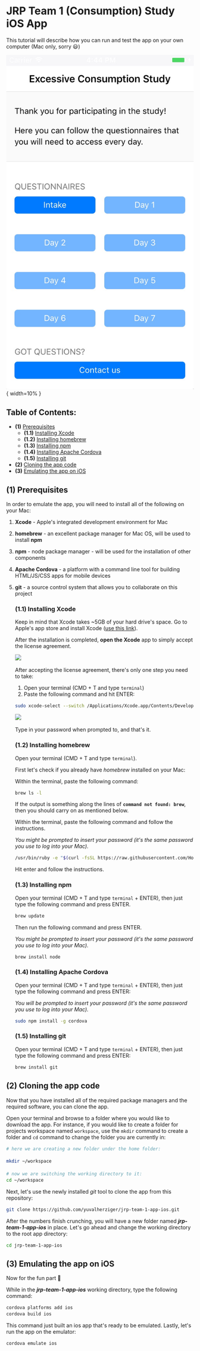 # JRP Team 1 (Consumption) Study iOS App

This tutorial will describe how you can run and test the app on your own computer (Mac only, sorry :smiley:) 

![screenshot](https://github.com/yuvalherziger/jrp-team-1-app-ios/blob/master/readme-images/app-screenshot.jpg){ width=10% }

## Table of Contents:

* **(1)** [Prerequisites](https://github.com/yuvalherziger/jrp-team-1-app-ios/blob/master/README.md#1-prerequisites)
  * **(1.1)** [Installing Xcode](https://github.com/yuvalherziger/jrp-team-1-app-ios/blob/master/README.md#11-installing-xcode)
  * **(1.2)** [Installing homebrew](https://github.com/yuvalherziger/jrp-team-1-app-ios/blob/master/README.md#12-installing-homebrew)
  * **(1.3)** [Installing npm](https://github.com/yuvalherziger/jrp-team-1-app-ios/blob/master/README.md#13-installing-npm)
  * **(1.4)** [Installing Apache Cordova](https://github.com/yuvalherziger/jrp-team-1-app-ios/blob/master/README.md#14-installing-apache-cordova)
  * **(1.5)** [Installing git](https://github.com/yuvalherziger/jrp-team-1-app-ios/blob/master/README.md#15-installing-git)
* **(2)** [Cloning the app code](https://github.com/yuvalherziger/jrp-team-1-app-ios/blob/master/README.md#2-cloning-the-app-code) 
* **(3)** [Emulating the app on iOS](https://github.com/yuvalherziger/jrp-team-1-app-ios/blob/master/README.md#3-emulating-the-app-on-ios) 

## (1) Prerequisites

In order to emulate the app, you will need to install all of the following on your Mac:

1. **Xcode** - Apple's integrated development environment for Mac
2. **homebrew** - an excellent package manager for Mac OS, will be used to install **npm**
3. **npm** - node package manager - will be used for the installation of other components
4. **Apache Cordova** - a platform with a command line tool for building HTML/JS/CSS apps for mobile devices
5. **git** - a source control system that allows you to collaborate on this project

    ### (1.1) Installing Xcode
    
    Keep in mind that Xcode takes ~5GB of your hard drive's space.
    Go to Apple's app store and install Xcode ([use this link][app-store-xcode]).     
    
    After the installation is completed, **open the Xcode** app to simply accept the license agreement.
    
    ![](https://github.com/yuvalherziger/jrp-team-1-app-ios/blob/master/readme-images/xcode-accept.jpg?raw=true)
    
    After accepting the license agreement, there's only one step you need to take:
    
    1. Open your terminal (CMD + T and type `terminal`)
    2. Paste the following command and hit ENTER:
    
    ```bash
    sudo xcode-select --switch /Applications/Xcode.app/Contents/Developer
    ```
    ![](https://github.com/yuvalherziger/jrp-team-1-app-ios/blob/master/readme-images/xcode.gif?raw=true)
    
    Type in your password when prompted to, and that's it.

    ### (1.2) Installing homebrew
    
    Open your terminal (CMD + T and type `terminal`).
    
    First let's check if you already have _homebrew_ installed on your Mac:
    
    Within the terminal, paste the following command:
    ```bash
    brew ls -l
    ```
    
    If the output is something along the lines of **`command not found: brew`**, then you should carry on as mentioned below.
    
    Within the terminal, paste the following command and follow the instructions. 
    
    _You might be prompted to insert your password (it's the same password you use to log into your Mac)._
    
    ```bash
    /usr/bin/ruby -e "$(curl -fsSL https://raw.githubusercontent.com/Homebrew/install/master/install)"
    ```
    
    Hit enter and follow the instructions.

    ### (1.3) Installing npm 
    
    Open your terminal (CMD + T and type `terminal` + ENTER), then just type the following command and press ENTER. 
    ```bash
    brew update
    ```
    
    Then run the following command and press ENTER.
    
    _You might be prompted to insert your password (it's the same password you use to log into your Mac)._
    
    ```bash
    brew install node
    ```

    ### (1.4) Installing Apache Cordova
    
    Open your terminal (CMD + T and type `terminal` + ENTER), then just type the following command and press ENTER:
    
    _You will be prompted to insert your password (it's the same password you use to log into your Mac)._
    
    ```bash
    sudo npm install -g cordova
    ```

    ### (1.5) Installing git
    
    Open your terminal (CMD + T and type `terminal` + ENTER), then just type the following command and press ENTER:
    
    ```bash
    brew install git
    ```

## (2) Cloning the app code 

Now that you have installed all of the required package managers and the required software, you can clone the app.
 
Open your terminal and browse to a folder where you would like to download the app. 
For instance, if you would like to create a folder for projects workspace named `workspace`, use the `mkdir` command to create a folder and `cd` command to change the folder you are currently in: 

```bash
# here we are creating a new folder under the home folder:

mkdir ~/workspace

# now we are switching the working directory to it:
cd ~/workspace

```

Next, let's use the newly installed _git_ tool to clone the app from this repository:

```bash
git clone https://github.com/yuvalherziger/jrp-team-1-app-ios.git
```

After the numbers finish crunching, you will have a new folder named _**jrp-team-1-app-ios**_ in place. Let's go ahead and change the working directory to the root app directory:

```bash
cd jrp-team-1-app-ios
```

## (3) Emulating the app on iOS

Now for the fun part :tada:

While in the _**jrp-team-1-app-ios**_ working directory, type the following command:

```bash
cordova platforms add ios
cordova build ios
```

This command just built an ios app that's ready to be emulated. Lastly, let's run the app on the emulator:

```bash
cordova emulate ios
```

[app-store-xcode]: https://itunes.apple.com/us/app/xcode/id497799835?mt=12
